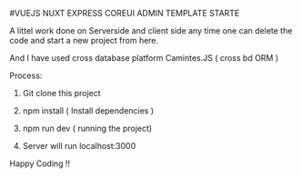 #VUEJS NUXT EXPRESS COREUI ADMIN TEMPLATE STARTE

A littel work done on Serverside and client side any time one can delete the code and start a new project from here.

And I have used cross database platform Camintes.JS ( cross bd ORM )
 
Process:

1.    Git clone this project
2.    npm install ( Install dependencies )
3.    npm run dev ( running the project)


4. Server will run localhost:3000

 Happy  Coding !!

